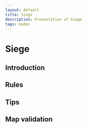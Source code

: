 ```yaml
---
layout: default
title: Siege
description: Presentation of Siege
tags: modes
---
```


# Siege

## Introduction

## Rules

## Tips

## Map validation